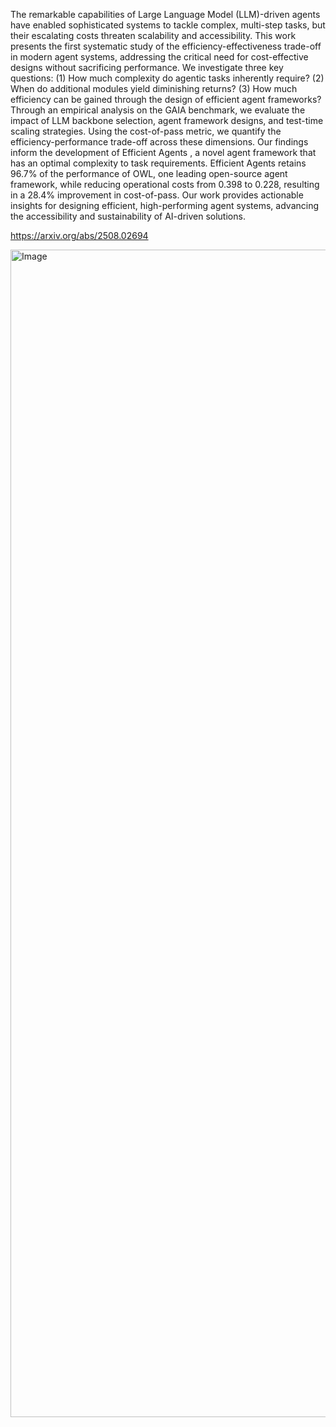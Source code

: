 The remarkable capabilities of Large Language Model (LLM)-driven agents have enabled sophisticated systems to tackle complex, multi-step tasks, but their escalating costs threaten scalability and accessibility. This work presents the first systematic study of the efficiency-effectiveness trade-off in modern agent systems, addressing the critical need for cost-effective designs without sacrificing performance. We investigate three key questions: (1) How much complexity do agentic tasks inherently require? (2) When do additional modules yield diminishing returns? (3) How much efficiency can be gained through the design of efficient agent frameworks? Through an empirical analysis on the GAIA benchmark, we evaluate the impact of LLM backbone selection, agent framework designs, and test-time scaling strategies. Using the cost-of-pass metric, we quantify the efficiency-performance trade-off across these dimensions. Our findings inform the development of Efficient Agents , a novel agent framework that has an optimal complexity to task requirements. Efficient Agents retains 96.7% of the performance of OWL, one leading open-source agent framework, while reducing operational costs from 0.398 to 0.228, resulting in a 28.4% improvement in cost-of-pass. Our work provides actionable insights for designing efficient, high-performing agent systems, advancing the accessibility and sustainability of AI-driven solutions.

https://arxiv.org/abs/2508.02694


<img width="1624" height="1868" alt="Image" src="https://github.com/user-attachments/assets/e9430bbd-31d2-4068-bd54-ab43fa3bcf3e" />